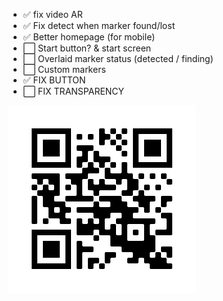 - ✅ fix video AR
- ✅ Fix detect when marker found/lost
- ✅ Better homepage (for mobile)
- ⬜ Start button? & start screen
- ⬜ Overlaid marker status (detected / finding)
- ⬜ Custom markers
- ✅ FIX BUTTON
- ⬜ FIX TRANSPARENCY


[![](files/frame.png)](https://artesting0.github.io)
